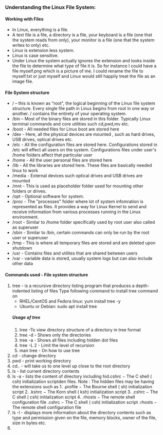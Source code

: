 ### Understanding the Linux File System:
#### Working with Files
- In Linux, everything is a file. 
- A text file is a file, a directory is a file, your keyboard is a file (one that the system reads from only), your monitor is a file (one that the system writes to only) etc. 
- Linux is extension less system. 
- Linux is case sensitive.
- Under Linux the system actually ignores the extension and looks inside the file to determine what type of file it is. So for instance I could have a file myself.png which is a picture of me. I could rename the file to myself.txt or just myself and Linux would still happily treat the file as an image file.

#### File System structure
- / – this is known as “root”, the logical beginning of the Linux file system structure. Every single file path in Linux begins from root in one way or another. / contains the entirety of your operating system.
- /bin – Most of the binary files are stored in this folder. Typically Linux terminal commands and core utilities such cd,pwd,mv etc.
- /boot - All needed files for Linux boot are stored here
- /dev - Here, all the physical devices are mounted , such as hard drives, USB drives, optical drives etc.
- /etc - All the configuration files are stored here. Configurations stored in /etc will effect all users on the system. Configurations files under user's /home folders affect that particular user
- /home - All the user personal files are stored here
- /lib - All the libraries are stored here. These files are basically needed linux to work
- /media - External devices such optical drives and USB drives are mounted
- /mnt - This is used as placeholder folder used for mounting other folders or drives.
- /opt - Optional software for system.
- /proc - The "processes" folder where lot of system infomration is represented as files. It provides a way for Linux Kernel to send and receive information from various processes running in the Linux environment.
- /root - Similar to /home folder specifically used by root user also called as superuser
- /sbin - Similar to /bin, certain commands can only be run by the root user or superuser
- /tmp - This is where all temporary files are stored and are  deleted upon shutdown
- /usr - Contains files and utilites that are shared between users
- /var - variable data is stored, usually system logs but can also include other data

#### Commands used - File system structure

1. tree - is a recursive directory listing program that produces a depth-indented listing of files
Type following command to install tree command on
    - RHEL/CentOS and Fedora linux: yum install tree -y
    - Ubuntu or Debian: sudo apt install tree
    ##### Usage of tree
    1. tree -To view directory structure of a directory in tree format
    2. tree -d - Shows only the directories
    3. tree -a - Shows all files including hidden dot files
    4. tree -L 2 - Limit the level of recursion
    5. man tree - On how to use tree
2. cd - change directory
3. pwd - print working directory
4. cd.. - will take us to one level up close to the root directory
5. ls - list current directory contents
6. ls -a - lists the content of directory including hid.cshrc − The C shell ( csh) initialization scriptden files.
    Note : The hidden files may be having the extensions such as
                1. .profile − The Bourne shell ( sh) initialization script
                2. .kshrc − The Korn shell ( ksh) initialization script
                3. .cshrc − The C shell ( csh) initialization script
                4. .rhosts − The remote shell configuration file
.cshrc − The C shell ( csh) initialization script
.rhosts − The remote shell configuration file
7. ls -l - displays more information about the directory contents such as type and permission given on the file, memory blocks, owner of the file, size in bytes etc.
8. 



